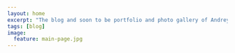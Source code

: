 ```yaml
---
layout: home
excerpt: "The blog and soon to be portfolio and photo gallery of Andrey Kurenkov"
tags: [blog]
image:
  feature: main-page.jpg
---
```

